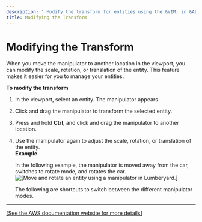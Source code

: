 ```yaml
---
description: ' Modify the transform for entities using the &VIM; in &ALYlong;. '
title: Modifying the Transform
---
```

# Modifying the Transform<a name="viewport-interaction-model-transform"></a>

When you move the manipulator to another location in the viewport, you can modify the scale, rotation, or translation of the entity\. This feature makes it easier for you to manage your entities\. 

**To modify the transform**

1. In the viewport, select an entity\. The manipulator appears\.

1. Click and drag the manipulator to transform the selected entity\.

1. Press and hold **Ctrl**, and click and drag the manipulator to another location\.

1. Use the manipulator again to adjust the scale, rotation, or translation of the entity\.  
**Example**  

   In the following example, the manipulator is moved away from the car, switches to rotate mode, and rotates the car\.  
![\[Move and rotate an entity using a manipulator in Lumberyard.\]](/images/userguide/viewportinteractionmodel/viewport-selection-model-3.gif)

    The following are shortcuts to switch between the different manipulator modes\.  
****    
[\[See the AWS documentation website for more details\]](http://docs.aws.amazon.com/lumberyard/latest/userguide/viewport-interaction-model-transform.html)